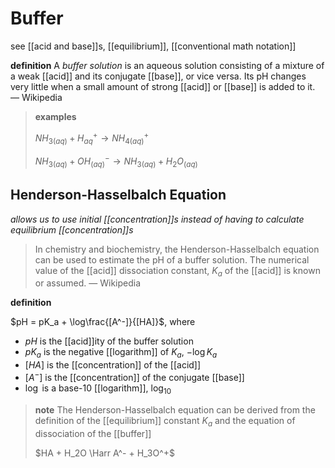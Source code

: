 # Buffer

see [[acid and base]]s, [[equilibrium]], [[conventional math notation]]

**definition** A _buffer solution_ is an aqueous solution consisting of a mixture of a weak [[acid]] and its conjugate [[base]], or vice versa. Its pH changes very little when a small amount of strong [[acid]] or [[base]] is added to it. &mdash; Wikipedia

> **examples**
>
> $NH_{3(aq)} + H^+_{aq} \to NH_{4(aq)}^+$
>
> $NH_{3(aq)} + OH^-_{(aq)} \to NH_{3(aq)} + H_2O_{(aq)}$

## Henderson-Hasselbalch Equation

_allows us to use initial [[concentration]]s instead of having to calculate equilibrium [[concentration]]s_

> In chemistry and biochemistry, the Henderson-Hasselbalch equation can be used to estimate the pH of a buffer solution. The numerical value of the [[acid]] dissociation constant, $K_a$ of the [[acid]] is known or assumed. &mdash; Wikipedia

**definition**

$pH = pK_a + \log\frac{[A^-]}{[HA]}$, where

- $pH$ is the [[acid]]ity of the buffer solution
- $pK_a$ is the negative [[logarithm]] of $K_a$, $-\log K_a$
- $[HA]$ is the [[concentration]] of the [[acid]]
- $[A^-]$ is the [[concentration]] of the conjugate [[base]]
- $\log$ is a base-10 [[logarithm]], $\log_{10}$

> **note** The Henderson-Hasselbalch equation can be derived from the definition of the [[equilibrium]] constant $K_a$ and the equation of dissociation of the [[buffer]]
>
> $HA + H_2O \Harr A^- + H_3O^+$
